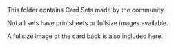 This folder contains Card Sets made by the community.

Not all sets have printsheets or fullsize images available.

A fullsize image of the card back is also included here.
